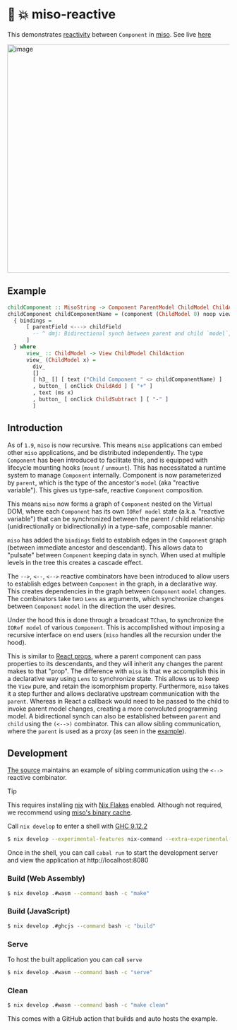 :ramen: :boom: miso-reactive
====================

This demonstrates [reactivity](https://en.wikipedia.org/wiki/Functional_reactive_programming) between `Component` in [miso](https://github.com/dmjio/miso). See live [here](https://reactive.haskell-miso.org/)

<a href="https://reactive.haskell-miso.org/">
<img width="1262" height="517" alt="image" src="https://github.com/user-attachments/assets/a49f8746-7959-4081-9490-4892cd07a989" />
</a>

## Example

```haskell
childComponent :: MisoString -> Component ParentModel ChildModel ChildAction
childComponent childComponentName = (component (ChildModel 0) noop view_)
  { bindings =
      [ parentField <---> childField
        -- ^ dmj: Bidirectional synch between parent and child `model`, using `Lens`
      ]
  } where
      view_ :: ChildModel -> View ChildModel ChildAction
      view_ (ChildModel x) =
        div_
        []
        [ h3_ [] [ text ("Child Component " <> childComponentName) ]
        , button_ [ onClick ChildAdd ] [ "+" ]
        , text (ms x)
        , button_ [ onClick ChildSubtract ] [ "-" ]
        ]
```

## Introduction

As of `1.9`, `miso` is now recursive. This means `miso` applications can embed other `miso` applications, and be distributed independently. The type `Component` has been introduced to facilitate this, and is equipped with lifecycle mounting hooks (`mount` / `unmount`). This has necessitated a runtime system to manage `Component` internally. Component is now parameterized by `parent`, which is the type of the ancestor's `model` (aka "reactive variable"). This gives us type-safe, reactive `Component` composition.

This means `miso` now forms a graph of `Component` nested on the Virtual DOM, where each `Component` has its own `IORef model` state (a.k.a. "reactive variable") that can be synchronized between the parent / child relationship (unidirectionally or bidirectionally) in a type-safe, composable manner.

`miso` has added the `bindings` field to establish edges in the `Component` graph (between immediate ancestor and descendant). This allows data to "pulsate" between `Component` keeping data in synch. When used at multiple levels in the tree this creates a cascade effect.

The `-->`, `<--`, `<-->` reactive combinators have been introduced to allow users to establish edges between `Component` in the graph, in a declarative way. This creates dependencies in the graph between `Component` `model` changes. The combinators take two `Lens` as arguments, which synchronize changes between `Component` `model` in the direction the user desires.

Under the hood this is done through a broadcast `TChan`, to synchronize the `IORef model` of various `Component`. This is accomplished without imposing a recursive interface on end users (`miso` handles all the recursion under the hood).

This is similar to [React props](https://react.dev/learn/passing-props-to-a-component), where a parent component can pass properties to its descendants, and they will inherit any changes the parent makes to that "prop". The difference with `miso` is that we accomplish this in a declarative way using `Lens` to synchronize state. This allows us to keep the `View` pure, and retain the isomorphism property. Furthermore, `miso` takes it a step further and allows declarative upstream communication with the `parent`. Whereas in React a callback would need to be passed to the child to invoke parent model changes, creating a more convoluted programming model. A bidirectional synch can also be established between `parent` and `child` using the `(<-->)` combinator. This can allow sibling communication, where the `parent` is used as a proxy (as seen in the [example](https://reactive.haskell-miso.org)).

## Development

[The source](https://github.com/haskell-miso/miso-reactive/blob/master/app/Main.hs) maintains an example of sibling communication using the `<-->` reactive combinator.

> [!TIP]
> This requires installing [nix](https://nixos.org) with [Nix Flakes](https://wiki.nixos.org/wiki/Flakes) enabled.
> Although not required, we recommend using [miso's binary cache](https://github.com/dmjio/miso?tab=readme-ov-file#binary-cache).

Call `nix develop` to enter a shell with [GHC 9.12.2](https://haskell.org/ghc)

```bash
$ nix develop --experimental-features nix-command --extra-experimental-features flakes
```

Once in the shell, you can call `cabal run` to start the development server and view the application at http://localhost:8080

### Build (Web Assembly)

```bash
$ nix develop .#wasm --command bash -c "make"
```

### Build (JavaScript)

```bash
$ nix develop .#ghcjs --command bash -c "build"
```

### Serve

To host the built application you can call `serve`

```bash
$ nix develop .#wasm --command bash -c "serve"
```

### Clean

```bash
$ nix develop .#wasm --command bash -c "make clean"
```

This comes with a GitHub action that builds and auto hosts the example.
